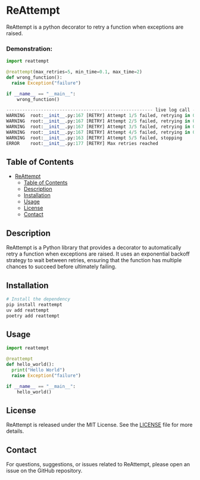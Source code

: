 # ReAttempt

ReAttempt is a python decorator to retry a function when exceptions are raised.

### Demonstration:

```python
import reattempt

@reattempt(max_retries=5, min_time=0.1, max_time=2)
def wrong_function():
  raise Exception("failure")

if __name__ == "__main__":
    wrong_function()

------------------------------------------------------- live log call -------------------------------------------------------
WARNING  root:__init__.py:167 [RETRY] Attempt 1/5 failed, retrying in 0.17 seconds...
WARNING  root:__init__.py:167 [RETRY] Attempt 2/5 failed, retrying in 0.19 seconds...
WARNING  root:__init__.py:167 [RETRY] Attempt 3/5 failed, retrying in 0.19 seconds...
WARNING  root:__init__.py:167 [RETRY] Attempt 4/5 failed, retrying in 0.19 seconds...
WARNING  root:__init__.py:163 [RETRY] Attempt 5/5 failed, stopping
ERROR    root:__init__.py:177 [RETRY] Max retries reached
```

## Table of Contents

- [ReAttempt](#ReAttempt)
  - [Table of Contents](#table-of-contents)
  - [Description](#description)
  - [Installation](#installation)
  - [Usage](#usage)
  - [License](#license)
  - [Contact](#contact)

## Description

ReAttempt is a Python library that provides a decorator to automatically retry a function when exceptions are raised. It uses an exponential backoff strategy to wait between retries, ensuring that the function has multiple chances to succeed before ultimately failing.

## Installation

```bash
# Install the dependency
pip install reattempt
uv add reattempt
poetry add reattempt
```

## Usage

```python
import reattempt

@reattempt
def hello_world():
  print("Hello World")
  raise Exception("failure")

if __name__ == "__main__":
    hello_world()
```


## License

ReAttempt is released under the MIT License. See the [LICENSE](LICENSE) file for more details.

## Contact

For questions, suggestions, or issues related to ReAttempt, please open an issue on the GitHub repository.

